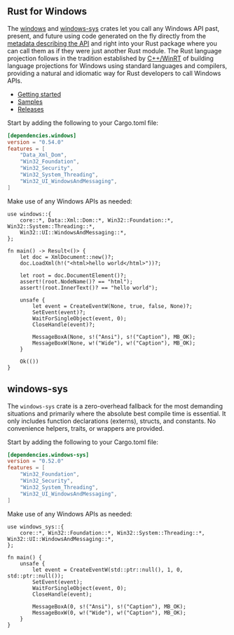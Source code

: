 ## Rust for Windows

The [windows](https://crates.io/crates/windows) and [windows-sys](https://crates.io/crates/windows-sys) crates let you call any Windows API past, present, and future using code generated on the fly directly from the [metadata describing the API](https://github.com/microsoft/windows-rs/tree/master/crates/libs/bindgen/default) and right into your Rust package where you can call them as if they were just another Rust module. The Rust language projection follows in the tradition established by [C++/WinRT](https://github.com/microsoft/cppwinrt) of building language projections for Windows using standard languages and compilers, providing a natural and idiomatic way for Rust developers to call Windows APIs.

* [Getting started](https://kennykerr.ca/rust-getting-started/)
* [Samples](https://github.com/microsoft/windows-rs/tree/0.55.0/crates/samples) <!-- link to samples for upcoming release -->
* [Releases](https://github.com/microsoft/windows-rs/releases)

Start by adding the following to your Cargo.toml file:

```toml
[dependencies.windows]
version = "0.54.0"
features = [
    "Data_Xml_Dom",
    "Win32_Foundation",
    "Win32_Security",
    "Win32_System_Threading",
    "Win32_UI_WindowsAndMessaging",
]
```

Make use of any Windows APIs as needed:

```rust,no_run
use windows::{
    core::*, Data::Xml::Dom::*, Win32::Foundation::*, Win32::System::Threading::*,
    Win32::UI::WindowsAndMessaging::*,
};

fn main() -> Result<()> {
    let doc = XmlDocument::new()?;
    doc.LoadXml(h!("<html>hello world</html>"))?;

    let root = doc.DocumentElement()?;
    assert!(root.NodeName()? == "html");
    assert!(root.InnerText()? == "hello world");

    unsafe {
        let event = CreateEventW(None, true, false, None)?;
        SetEvent(event)?;
        WaitForSingleObject(event, 0);
        CloseHandle(event)?;

        MessageBoxA(None, s!("Ansi"), s!("Caption"), MB_OK);
        MessageBoxW(None, w!("Wide"), w!("Caption"), MB_OK);
    }

    Ok(())
}
```

## windows-sys

The `windows-sys` crate is a zero-overhead fallback for the most demanding situations and primarily where the absolute best compile time is essential. It only includes function declarations (externs), structs, and constants. No convenience helpers, traits, or wrappers are provided.

Start by adding the following to your Cargo.toml file:

```toml
[dependencies.windows-sys]
version = "0.52.0"
features = [
    "Win32_Foundation",
    "Win32_Security",
    "Win32_System_Threading",
    "Win32_UI_WindowsAndMessaging",
]
```

Make use of any Windows APIs as needed:

```rust,no_run
use windows_sys::{
    core::*, Win32::Foundation::*, Win32::System::Threading::*, Win32::UI::WindowsAndMessaging::*,
};

fn main() {
    unsafe {
        let event = CreateEventW(std::ptr::null(), 1, 0, std::ptr::null());
        SetEvent(event);
        WaitForSingleObject(event, 0);
        CloseHandle(event);

        MessageBoxA(0, s!("Ansi"), s!("Caption"), MB_OK);
        MessageBoxW(0, w!("Wide"), w!("Caption"), MB_OK);
    }
}
```

